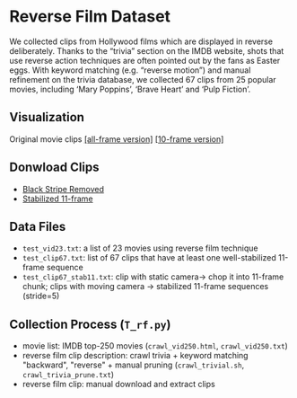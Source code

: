 Reverse Film Dataset
===
We collected clips from Hollywood films which are displayed in reverse deliberately. 
Thanks to the “trivia” section on the IMDB website, shots that use reverse action techniques are often pointed out by the fans as Easter eggs. 
With keyword matching (e.g. “reverse motion”) and manual refinement on the trivia database, 
we collected 67 clips from 25 popular movies, including ‘Mary Poppins’, ‘Brave Heart’ and ‘Pulp Fiction’.

## Visualization
Original movie clips [[all-frame version]](http://vision03.csail.mit.edu/manip/data/imdb/T_movie_gif10.htm) [[10-frame version]](http://vision03.csail.mit.edu/manip/data/imdb/T_movie_gif10.htm)

## Donwload Clips
- [Black Stripe
  Removed](http://aot.csail.mit.edu/dataset/reverseFilm/orig_bs.zip)
- [Stabilized 11-frame](http://aot.csail.mit.edu/dataset/reverseFilm/stab_11.zip)

## Data Files
- `test_vid23.txt`: a list of 23 movies using reverse film technique
- `test_clip67.txt`: list of 67 clips that have at least one well-stabilized 11-frame sequence
- `test_clip67_stab11.txt`: clip with static camera-> chop it into 11-frame chunk; clips with moving camera -> stabilized 11-frame sequences (stride=5)


## Collection Process (`T_rf.py`)
- movie list: IMDB top-250 movies (`crawl_vid250.html`, `crawl_vid250.txt`)
- reverse film clip description: crawl trivia + keyword matching "backward", "reverse" + manual pruning (`crawl_trivial.sh`, `crawl_trivia_prune.txt`)
- reverse film clip: manual download and extract clips
